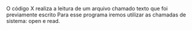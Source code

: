 O código X realiza a leitura de um arquivo chamado texto que foi previamente escrito
Para esse programa iremos utilizar as chamadas de sistema: open e read.
